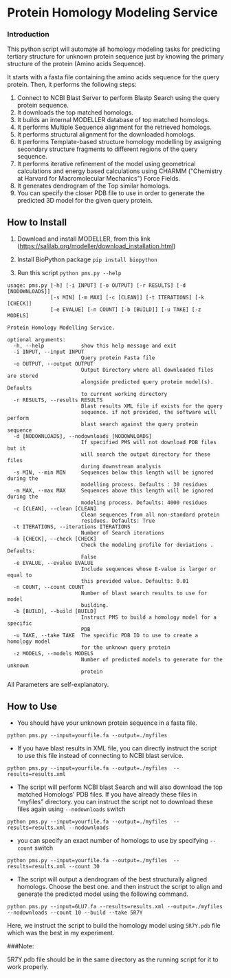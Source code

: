 # Protein Homology Modeling Service

### Introduction
This python script will automate all homology modeling tasks for predicting tertiary structure for unknown protein sequence just by knowing the primary structure of the protein (Amino acids Sequence).

It starts with a fasta file containing the amino acids sequence for the query protein. Then, it performs the following steps:

1. Connect to NCBI Blast Server to perform Blastp Search using the query protein sequence.
2. It downloads the top matched homologs.
3. It builds an internal MODELLER database of top matched homologs.
4. It performs Multiple Sequence alignment for the retrieved homologs.
5. It performs structural alignment for the downloaded homologs.
6. It performs Template-based structure homology modelling by assigning secondary structure fragments to different regions of the query sequence.
7. It performs iterative refinement of the model using geometrical calculations and energy based calculations using CHARMM ("Chemistry at Harvard for Macromolecular Mechanics") Force Fields.
8. It generates dendrogram of the Top similar homologs.
9. You can specify the closer PDB file to use in order to generate the predicted 3D model for the given query protein.

## How to Install

1. Download and install MODELLER, from this link (https://salilab.org/modeller/download_installation.html)

2. Install BioPython package `pip install biopython`

3. Run this script `python pms.py --help`

```text
usage: pms.py [-h] [-i INPUT] [-o OUTPUT] [-r RESULTS] [-d [NODOWNLOADS]]
              [-s MIN] [-m MAX] [-c [CLEAN]] [-t ITERATIONS] [-k [CHECK]]
              [-e EVALUE] [-n COUNT] [-b [BUILD]] [-u TAKE] [-z MODELS]

Protein Homology Modelling Service.

optional arguments:
  -h, --help            show this help message and exit
  -i INPUT, --input INPUT
                        Query protein Fasta file
  -o OUTPUT, --output OUTPUT
                        Output Directory where all downloaded files are stored
                        alongside predicted query protein model(s). Defaults
                        to current working directory
  -r RESULTS, --results RESULTS
                        Blast results XML file if exists for the query
                        sequence. if not provided, the software will perform
                        blast search against the query protein sequence
  -d [NODOWNLOADS], --nodownloads [NODOWNLOADS]
                        If specified PMS will not download PDB files but it
                        will search the output directory for these files
                        during downstream analysis
  -s MIN, --min MIN     Sequences below this length will be ignored during the
                        modelling process. Defaults : 30 residues
  -m MAX, --max MAX     Sequences above this length will be ignored during the
                        modeling process. Defaults: 4000 residues
  -c [CLEAN], --clean [CLEAN]
                        Clean sequences from all non-standard protein
                        residues. Defaults: True
  -t ITERATIONS, --iterations ITERATIONS
                        Number of Search iterations
  -k [CHECK], --check [CHECK]
                        Check the modeling profile for deviations . Defaults:
                        False
  -e EVALUE, --evalue EVALUE
                        Include sequences whose E-value is larger or equal to
                        this provided value. Defaults: 0.01
  -n COUNT, --count COUNT
                        Number of blast search results to use for model
                        building.
  -b [BUILD], --build [BUILD]
                        Instruct PMS to build a homology model for a specific
                        PDB
  -u TAKE, --take TAKE  The specific PDB ID to use to create a homology model
                        for the unknown query protein
  -z MODELS, --models MODELS
                        Number of predicted models to generate for the unknown
                        protein
```

All Parameters are self-explanatory.



## How to Use

- You should have your unknown protein sequence in a fasta file.

`python pms.py --input=yourfile.fa --output=./myfiles`

- If you have blast results in XML file, you can directly instruct the script to use this file instead of connecting to NCBI blast service.

`python pms.py --input=yourfile.fa --output=./myfiles  --results=results.xml`

- The script will perform NCBI blast Search and will also download the top matched Homologs' PDB files. If you have already these files in "myfiles" directory. you can instruct the script not to download these files again using `--nodownloads` switch


`python pms.py --input=yourfile.fa --output=./myfiles  --results=results.xml --nodownloads`

- you can specify an exact number of homologs to use by specifying `--count` switch

`python pms.py --input=yourfile.fa --output=./myfiles  --results=results.xml --count 30`


- The script will output a dendrogram of the best structurally aligned homologs. Choose the best one. and then instruct the script to align and generate the predicted model using the following command.

`python pms.py --input=6LU7.fa --results=results.xml --output=./myfiles --nodownloads --count 10 --build --take 5R7Y`

Here, we instruct the script to build the homology model using `5R7Y.pdb` file which was the best in my experiment.

###Note:

5R7Y.pdb file should be in the same directory as the running script for it to work properly.

